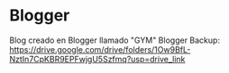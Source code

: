 # Blogger
Blog creado en Blogger llamado "GYM"
Blogger
Backup: https://drive.google.com/drive/folders/1Ow9BfL-NztIn7CpKBR9EPFwjgU5Szfmq?usp=drive_link 
